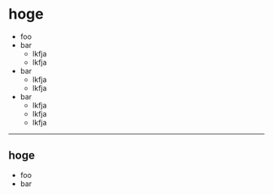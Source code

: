 # hoge
- foo 
- bar 
  - lkfja
  - lkfja
- bar 
  - lkfja
  - lkfja
- bar 
  - lkfja
  - lkfja
  - lkfja

- - -
## hoge
- foo
- bar

